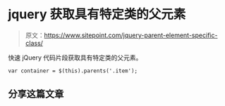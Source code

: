 # jquery 获取具有特定类的父元素

> 原文：<https://www.sitepoint.com/jquery-parent-element-specific-class/>

快速 jQuery 代码片段获取具有特定类的父元素。

```
var container = $(this).parents('.item');
```

## 分享这篇文章